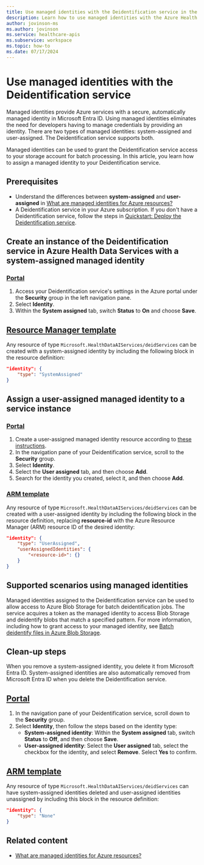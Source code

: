 ```yaml
---
title: Use managed identities with the Deidentification service in the Azure Health Data Services
description: Learn how to use managed identities with the Azure Health Data Services Deidentification service using the Azure portal and ARM template.
author: jovinson-ms
ms.author: jovinson
ms.service: healthcare-apis
ms.subservice: workspace
ms.topic: how-to
ms.date: 07/17/2024
---
```


# Use managed identities with the Deidentification service

Managed identities provide Azure services with a secure, automatically managed identity in Microsoft Entra ID. Using managed identities eliminates the need for developers having to manage credentials by providing an identity. There are two types of managed identities: system-assigned and user-assigned. The Deidentification service supports both.

Managed identities can be used to grant the Deidentification service access to your storage account for batch processing. In this article, you learn how to assign a managed identity to your Deidentification service.

## Prerequisites

- Understand the differences between **system-assigned** and **user-assigned** in [What are managed identities for Azure resources?](/entra/identity/managed-identities-azure-resources/overview)
- A Deidentification service in your Azure subscription. If you don't have a Deidentification service, follow the steps in [Quickstart: Deploy the Deidentification service](quickstart.md).

## Create an instance of the Deidentification service in Azure Health Data Services with a system-assigned managed identity

### [Portal](#tab/azure-portal)

1. Access your Deidentification service's settings in the Azure portal under the **Security** group in the left navigation pane.
1. Select **Identity**.
1. Within the **System assigned** tab, switch **Status** to **On** and choose **Save**.

## [Resource Manager template](#tab/azure-resource-manager)

Any resource of type ``Microsoft.HealthDataAIServices/deidServices`` can be created with a system-assigned identity by including the following block in 
the resource definition:

```json
"identity": {
    "type": "SystemAssigned"
}
```

## Assign a user-assigned managed identity to a service instance

### [Portal](#tab/azure-portal)

1. Create a user-assigned managed identity resource according to [these instructions](/entra/identity/managed-identities-azure-resources/how-manage-user-assigned-managed-identities).
1. In the navigation pane of your Deidentification service, scroll to the **Security** group.
1. Select **Identity**.
1. Select the **User assigned** tab, and then choose **Add**.
1. Search for the identity you created, select it, and then choose **Add**.

### [ARM template](#tab/azure-resource-manager)

Any resource of type ``Microsoft.HealthDataAIServices/deidServices`` can be created with a user-assigned identity by including the following block in
the resource definition, replacing **resource-id** with the Azure Resource Manager (ARM) resource ID of the desired identity:

```json
"identity": {
    "type": "UserAssigned",
    "userAssignedIdentities": {
        "<resource-id>": {}
    }
}
```

## Supported scenarios using managed identities

Managed identities assigned to the Deidentification service can be used to allow access to Azure Blob Storage for batch deidentification jobs. The service acquires a token as
the managed identity to access Blob Storage and deidentify blobs that match a specified pattern. For more information, including how to grant access to your managed identity,
see [Batch deidentify files in Azure Blob Storage](batch-job.md).

## Clean-up steps

When you remove a system-assigned identity, you delete it from Microsoft Entra ID. System-assigned identities are also automatically removed from Microsoft Entra ID
when you delete the Deidentification service.

## [Portal](#tab/azure-portal)

1. In the navigation pane of your Deidentification service, scroll down to the **Security** group.
1. Select **Identity**, then follow the steps based on the identity type:
   - **System-assigned identity**: Within the **System assigned** tab, switch **Status** to **Off**, and then choose **Save**.
   - **User-assigned identity**: Select the **User assigned** tab, select the checkbox for the identity, and select **Remove**. Select **Yes** to confirm.

## [ARM template](#tab/azure-resource-manager)

Any resource of type ``Microsoft.HealthDataAIServices/deidServices`` can have system-assigned identities deleted and user-assigned identities unassigned by 
including this block in the resource definition:

```json
"identity": {
    "type": "None"
}
```

## Related content

- [What are managed identities for Azure resources?](/azure/active-directory/managed-identities-azure-resources/overview)